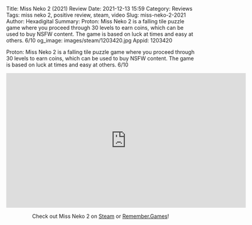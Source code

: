 Title: Miss Neko 2 (2021) Review
Date: 2021-12-13 15:59
Category: Reviews
Tags: miss neko 2, positive review, steam, video
Slug: miss-neko-2-2021
Author: Hexadigital
Summary: Proton: Miss Neko 2 is a falling tile puzzle game where you proceed through 30 levels to earn coins, which can be used to buy NSFW content. The game is based on luck at times and easy at others. 6/10 
og_image: images/steam/1203420.jpg
Appid: 1203420

Proton: Miss Neko 2 is a falling tile puzzle game where you proceed through 30 levels to earn coins, which can be used to buy NSFW content. The game is based on luck at times and easy at others. 6/10 

<center><iframe src="https://www.youtube.com/embed/nVMY48loj-g?feature=oembed" allow="accelerometer; autoplay; encrypted-media; gyroscope; picture-in-picture" width="640" height="360" frameborder="0"></iframe>

Check out Miss Neko 2 on [Steam](https://store.steampowered.com/app/1203420/?curator_clanid=34633900) or [Remember.Games](https://remember.games/game/1810/)!</center>